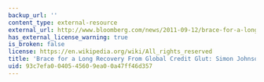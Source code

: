 ```yaml
---
backup_url: ''
content_type: external-resource
external_url: http://www.bloomberg.com/news/2011-09-12/brace-for-a-long-recovery-from-credit-glut-commentary-by-simon-johnson.html
has_external_license_warning: true
is_broken: false
license: https://en.wikipedia.org/wiki/All_rights_reserved
title: 'Brace for a Long Recovery From Global Credit Glut: Simon Johnson'
uid: 93c7efa0-0405-4560-9ea0-0a47ff46d357
---
```

